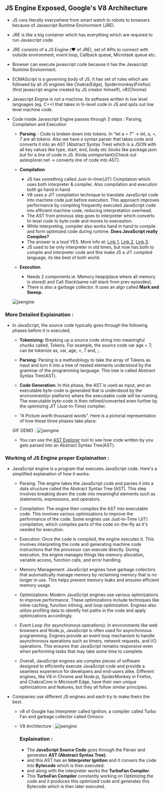 ## JS Engine Exposed, Google's V8 Architecture

-   JS runs literally everywhere from smart watch to robots to browsers because of Javascript Runtime Environment (JRE).

-   JRE is like a big container which has everything which are required to run Javascript code.

-   JRE consists of a JS Engine (❤️ of JRE), set of APIs to connect with outside environment, event loop, Callback queue, Microtask queue etc.

-   Browser can execute javascript code because it has the Javascript Runtime Environment.

-   ECMAScript is a governing body of JS. It has set of rules which are followed by all JS engines like Chakra(Edge), Spidermonkey(Firefox)(first javascript engine created by JS creator himself), v8(Chrome)

-   Javascript Engine is not a machine. Its software written in low level languages (eg. C++) that takes in hi-level code in JS and spits out low level machine code.

-   Code inside Javascript Engine passes through 3 steps : Parsing, Compilation and Execution

    -   **Parsing** - Code is broken down into tokens. In "let a = 7" -> let, a, =, 7 are all tokens. Also we have a syntax parser that takes code and converts it into an AST (Abstract Syntax Tree) which is a JSON with all key values like type, start, end, body etc (looks like package.json but for a line of code in JS. Kinda unimportant)(Check out astexplorer.net -> converts line of code into AST).

    -   **Compilation**

        -   JS has something called Just-in-time(JIT) Compilation which uses both interpreter & compiler. Also compilation and execution both go hand in hand.
        -   V8 uses a JIT compilation technique to translate JavaScript code into machine code just before execution. This approach improves performance by compiling frequently executed JavaScript code into efficient machine code, reducing interpretation overhead.
        -   The AST from previous step goes to interpreter which converts hi-level code to byte code and moves to execeution.
        -   While interpreting, compiler also works hand in hand to compile and form optimized code during runtime. **Does JavaScript really Compiles?**
        -   The answer is a loud YES. More info at: [Link 1](https://github.com/getify/You-Dont-Know-JS/blob/2nd-ed/get-started/ch1.md#whats-in-an-interpretation), [Link 2](https://web.stanford.edu/class/cs98si/slides/overview.html), [Link 3](https://blog.greenroots.info/javascript-interpreted-or-compiled-the-debate-is-over).
        -   JS used to be only interpreter in old times, but now has both to compile and interpreter code and this make JS a JIT compiled language, its like best of both world.

    -   **Execution**
        -   Needs 2 components ie. Memory heap(place where all memory is stored) and Call Stack(same call stack from prev episodes).
        -   There is also a garbage collector. It uses an algo called **Mark and Sweep.**

    ![jsengine](https://github.com/alok722/namaste-javascript-notes/blob/master/assets/jsengine.jpg)
    <br/>

### More Detailed Explaination :

-   In JavaScript, the source code typically goes through the following phases before it is executed,

    -   **Tokenizing:** Breaking up a source code string into meaningful chunks called, Tokens. For example, the source code var age = 7; can be tokenize as, var, age, =, 7 and, ;.

    -   **Parsing:** Parsing is a methodology to take the array of Tokens as input and turn it into a tree of nested elements understood by the grammar of the programming language. This tree is called Abstract Syntax Tree(AST).

    -   **Code Generation:** In this phase, the AST is used as input, and an executable byte-code is generated that is understood by the environment(or platform) where the executable code will be running. The executable byte-code is then refined/converted even further by the optimizing JIT (Just-In-Time) compiler.

    -   "A Picture worth thousand words". Here is a pictorial representation of how these three phases take place:

    GIF DEMO :
    ![jsengine](https://github.com/alok722/namaste-javascript-notes/blob/master/assets/jsenginegif.gif)

    -   You can use the [AST Explorer](https://astexplorer.net/) tool to see how code written by you gets parsed into an Abstract Syntax Tree(AST).

### Working of JS Engine proper Explaination :

-   JavaScript engine is a program that executes JavaScript code. Here's a simplified explanation of how it works:

    -   Parsing: The engine takes the JavaScript code and parses it into a data structure called the Abstract Syntax Tree (AST). This step involves breaking down the code into meaningful elements such as statements, expressions, and operators.

    -   Compilation: The engine then compiles the AST into executable code. This involves various optimizations to improve the performance of the code. Some engines use Just-In-Time (JIT) compilation, which compiles parts of the code on-the-fly as it's needed for execution.

    -   Execution: Once the code is compiled, the engine executes it. This involves interpreting the code and generating machine code instructions that the processor can execute directly. During execution, the engine manages things like memory allocation, variable access, function calls, and error handling.

    -   Memory Management: JavaScript engines have garbage collectors that automatically manage memory by reclaiming memory that is no longer in use. This helps prevent memory leaks and ensures efficient memory usage.

    -   Optimizations: Modern JavaScript engines use various optimizations to improve performance. These optimizations include techniques like inline caching, function inlining, and loop optimization. Engines also utilize profiling data to identify hot paths in the code and apply optimizations accordingly.

    -   Event Loop (for asynchronous operations): In environments like web browsers and Node.js, JavaScript is often used for asynchronous programming. Engines provide an event loop mechanism to handle asynchronous operations such as timers, network requests, and I/O operations. This ensures that JavaScript remains responsive even when performing tasks that may take some time to complete.

    -   Overall, JavaScript engines are complex pieces of software designed to efficiently execute JavaScript code and provide a seamless experience for developers and end-users alike. Different engines, like V8 in Chrome and Node.js, SpiderMonkey in Firefox, and ChakraCore in Microsoft Edge, have their own unique optimizations and features, but they all follow similar principles.

-   Companies use different JS engines and each try to make theirs the best.

    -   v8 of Google has Interpreter called Ignition, a compiler called Turbo Fan and garbage collector called Orinoco

    -   V8 Architecture :
        ![jsengine](https://github.com/alok722/namaste-javascript-notes/blob/master/assets/jsengine.png)
        <br/>

        ### Explaination :

        -   The **JavaScript Source Code** goes through the Parser and generates **AST (Abstract Syntax Tree)**.
        -   and this AST has an **Interpreter Ignition** and it convers the code into **Bytecode** which is then executed.
        -   and along with the interpreter works the **TurboFan Compiler.**
        -   This **TurboFan Compiler** constantly working on Optimizing the code and it produces this optimized code and generates this Bytecode which is then later executed.

